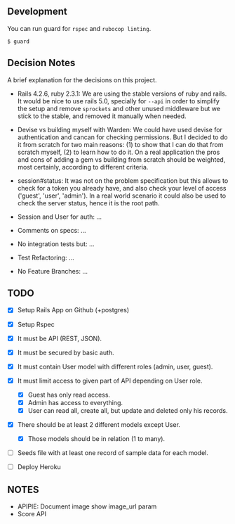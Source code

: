 ## Development

You can run guard for `rspec` and `rubocop linting`. 
```
$ guard
```

## Decision Notes
A brief explanation for the decisions on this project.

- Rails 4.2.6, ruby 2.3.1: We are using the stable versions of ruby and 
rails. It would be nice to use rails 5.0, specially for `--api` in order
to simplify the setup and remove `sprockets` and other unused middleware
but we stick to the stable, and removed it manually when needed.

- Devise vs building myself with Warden: We could have used devise for
authentication and cancan for checking permissions. But I decided to do
it from scratch for two main reasons: (1) to show that I can do that
from scratch myself, (2) to learn how to do it. On a real application 
the pros and cons of adding a gem vs building from scratch should be 
weighted, most certainly,  according to different criteria. 

- session#status: It was not on the problem specification but this 
allows to check for a token you already have, and also check your level
of access ('guest', 'user', 'admin'). In a real world scenario it could
also be used to check the server status, hence it is the root path.

- Session and User for auth: ...

- Comments on specs: ... 

- No integration tests but: ...

- Test Refactoring: ...

- No Feature Branches: ...

## TODO
- [x] Setup Rails App on Github (+postgres)
- [x] Setup Rspec

- [x] It must be API (REST, JSON).
- [x] It must be secured by basic auth.
- [x] It must contain User model with different roles (admin, user, guest).
- [x] It must limit access to given part of API depending on User role.
    - [x] Guest has only read access.
    - [x] Admin has access to everything.
    - [x] User can read all, create all, but update and deleted only his records.
- [x] There should be at least 2 different models except User.
    - [x] Those models should be in relation (1 to many).
- [ ] Seeds file with at least one record of sample data for each model.
- [ ] Deploy Heroku

## NOTES
- APIPIE: Document image show image_url param
- Score API